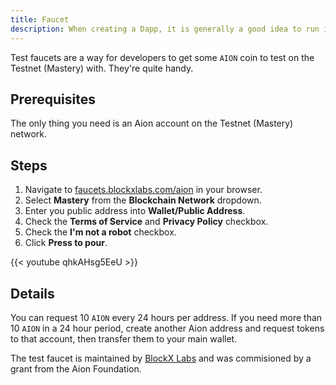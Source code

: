 ```yaml
---
title: Faucet
description: When creating a Dapp, it is generally a good idea to run it on test network before deploying it to a Mainnet. To do that, you're going to need some cryptocurrency to test with. Luckily, faucets exist to supply you with all the test coins you'll ever need.
---
```


Test faucets are a way for developers to get some `AION` coin to test on the Testnet (Mastery) with. They're quite handy.

## Prerequisites

The only thing you need is an Aion account on the Testnet (Mastery) network.

## Steps

1. Navigate to [faucets.blockxlabs.com/aion](https://faucets.blockxlabs.com/aion) in your browser.
2. Select **Mastery** from the **Blockchain Network** dropdown.
3. Enter you public address into **Wallet/Public Address**.
4. Check the **Terms of Service** and **Privacy Policy** checkbox.
5. Check the **I'm not a robot** checkbox.
6. Click **Press to pour**.

{{< youtube qhkAHsg5EeU >}}

## Details

You can request 10 `AION` every 24 hours per address. If you need more than 10 `AION` in a 24 hour period, create another Aion address and request tokens to that account, then transfer them to your main wallet.

The test faucet is maintained by [BlockX Labs](https://www.blockxlabs.com/) and was commisioned by a grant from the Aion Foundation.